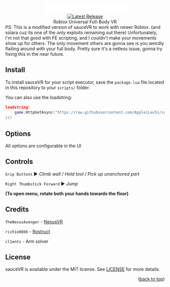 <div align="center">
	<a href="https://github.com/AppleiLev5s/sauceVR"><img src="assets/images/logo.png" alt="sauceVR logo" width="256"></img></a>
	<br>
	<a href="https://github.com/richie0866/Rostruct/releases/latest"><img src="https://img.shields.io/github/v/release/AppleiLev5s/sauceVR?include_prereleases" alt="Latest Release" /></a>
	<br>
	Roblox Universal Full-Body VR
</div>
PS: This is a modified version of sauceVR to work with newer Roblox. (and solara cuz its one of the only exploits remaining out there) Unfortunately, I'm not that good with FE scripting, and I couldn't make your movements show up for others. The only movement others are gonna see is you weirdly flailing around with your full body. Pretty sure it's a netless issue, gonna try fixing this in the near future.


## Install

To install sauceVR for your script executor, save the `package.lua` file located in this repository to your `scripts/` folder.


You can also use the loadstring:

```lua
loadstring(
	game:HttpGetAsync("https://raw.githubusercontent.com/AppleiLev5s/sauceVR/main/package.lua")
)()
```

## Options

All options are configurable in the UI

## Controls

`Grip Buttons` ▶︎ *Climb wall / Hold tool / Pick up unanchored part*

`Right Thumbstick Forward` ▶︎ *Jump* 

**(To open menu, rotate both your hands towards the floor)**

## Credits
`TheNexusAvenger` - [NexusVR](https://github.com/TheNexusAvenger/Nexus-VR-Character-Model)

`richie0866` - [Rostruct](https://github.com/richie0866/Rostruct)

`cl1ents` - Arm solver

## License

sauceVR is available under the MIT license. See [LICENSE](https://github.com/saucekid/sauceVR/blob/main/LICENSE) for more details.

<p align="right">(<a href="#top">back to top</a>)</p>
